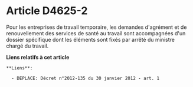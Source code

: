 # Article D4625-2

Pour les entreprises de travail temporaire, les demandes d'agrément et de renouvellement des services de santé au travail
sont accompagnées d'un dossier spécifique dont les éléments sont fixés par arrêté du ministre chargé du travail.

**Liens relatifs à cet article**

	**Liens**:

	  - DEPLACE: Décret n°2012-135 du 30 janvier 2012 - art. 1
